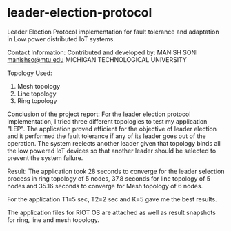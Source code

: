 # leader-election-protocol
Leader Election Protocol implementation for fault tolerance and adaptation in Low power distributed IoT systems.

Contact Information:
Contributed and developed by: MANISH SONI <manishso@mtu.edu>
MICHIGAN TECHNOLOGICAL UNIVERSITY


Topology Used:
1. Mesh topology
2. Line topology
3. Ring topology

Conclusion of the project report:
For the leader election protocol implementation, I tried three different topologies to test my application "LEP". The application proved efficient for the objective of leader election and it performed the fault tolerance if any of its leader goes out of the operation. The system reelects another leader given that topology binds all the low powered IoT devices so that another leader should be selected to prevent the system failure. 

Result:
The application took 28 seconds to converge for the leader selection process in ring topology of 5 nodes,
37.8 seconds for line topology of 5 nodes and 35.16 seconds to converge for Mesh topology of 6 nodes.

For the application T1=5 sec, T2=2 sec and K=5 gave me the best results.

The application files for RIOT OS are attached as well as result snapshots for ring, line and mesh topology.

